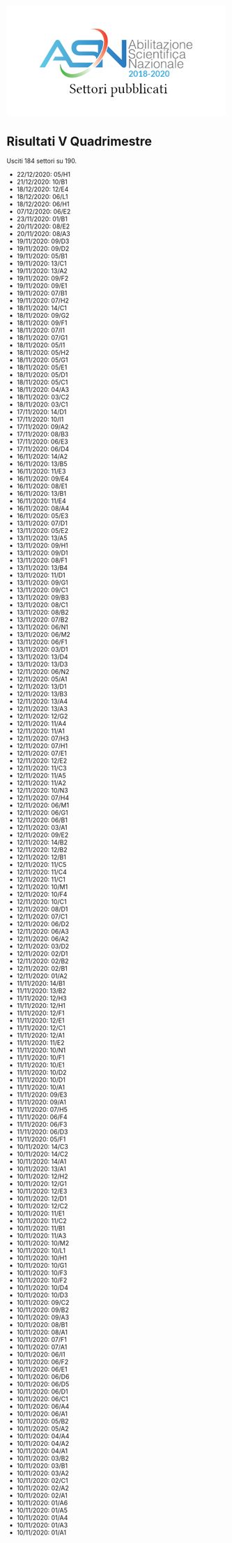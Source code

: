 ![logo](img/logo.png)

# Risultati V Quadrimestre

Usciti 184 settori su 190.

- 22/12/2020: 05/H1
- 21/12/2020: 10/B1
- 18/12/2020: 12/E4
- 18/12/2020: 06/L1
- 18/12/2020: 06/H1
- 07/12/2020: 06/E2
- 23/11/2020: 01/B1
- 20/11/2020: 08/E2
- 20/11/2020: 08/A3
- 19/11/2020: 09/D3
- 19/11/2020: 09/D2
- 19/11/2020: 05/B1
- 19/11/2020: 13/C1
- 19/11/2020: 13/A2
- 19/11/2020: 09/F2
- 19/11/2020: 09/E1
- 19/11/2020: 07/B1
- 19/11/2020: 07/H2
- 18/11/2020: 14/C1
- 18/11/2020: 09/G2
- 18/11/2020: 09/F1
- 18/11/2020: 07/I1
- 18/11/2020: 07/G1
- 18/11/2020: 05/I1
- 18/11/2020: 05/H2
- 18/11/2020: 05/G1
- 18/11/2020: 05/E1
- 18/11/2020: 05/D1
- 18/11/2020: 05/C1
- 18/11/2020: 04/A3
- 18/11/2020: 03/C2
- 18/11/2020: 03/C1
- 17/11/2020: 14/D1
- 17/11/2020: 10/I1
- 17/11/2020: 09/A2
- 17/11/2020: 08/B3
- 17/11/2020: 06/E3
- 17/11/2020: 06/D4
- 16/11/2020: 14/A2
- 16/11/2020: 13/B5
- 16/11/2020: 11/E3
- 16/11/2020: 09/E4
- 16/11/2020: 08/E1
- 16/11/2020: 13/B1
- 16/11/2020: 11/E4
- 16/11/2020: 08/A4
- 16/11/2020: 05/E3
- 13/11/2020: 07/D1
- 13/11/2020: 05/E2
- 13/11/2020: 13/A5
- 13/11/2020: 09/H1
- 13/11/2020: 09/D1
- 13/11/2020: 08/F1
- 13/11/2020: 13/B4
- 13/11/2020: 11/D1
- 13/11/2020: 09/G1
- 13/11/2020: 09/C1
- 13/11/2020: 09/B3
- 13/11/2020: 08/C1
- 13/11/2020: 08/B2
- 13/11/2020: 07/B2
- 13/11/2020: 06/N1
- 13/11/2020: 06/M2
- 13/11/2020: 06/F1
- 13/11/2020: 03/D1
- 13/11/2020: 13/D4
- 13/11/2020: 13/D3
- 12/11/2020: 06/N2
- 12/11/2020: 05/A1
- 12/11/2020: 13/D1
- 12/11/2020: 13/B3
- 12/11/2020: 13/A4
- 12/11/2020: 13/A3
- 12/11/2020: 12/G2
- 12/11/2020: 11/A4
- 12/11/2020: 11/A1
- 12/11/2020: 07/H3
- 12/11/2020: 07/H1
- 12/11/2020: 07/E1
- 12/11/2020: 12/E2
- 12/11/2020: 11/C3
- 12/11/2020: 11/A5
- 12/11/2020: 11/A2
- 12/11/2020: 10/N3
- 12/11/2020: 07/H4
- 12/11/2020: 06/M1
- 12/11/2020: 06/G1
- 12/11/2020: 06/B1
- 12/11/2020: 03/A1
- 12/11/2020: 09/E2
- 12/11/2020: 14/B2
- 12/11/2020: 12/B2
- 12/11/2020: 12/B1
- 12/11/2020: 11/C5
- 12/11/2020: 11/C4
- 12/11/2020: 11/C1
- 12/11/2020: 10/M1
- 12/11/2020: 10/F4
- 12/11/2020: 10/C1
- 12/11/2020: 08/D1
- 12/11/2020: 07/C1
- 12/11/2020: 06/D2
- 12/11/2020: 06/A3
- 12/11/2020: 06/A2
- 12/11/2020: 03/D2
- 12/11/2020: 02/D1
- 12/11/2020: 02/B2
- 12/11/2020: 02/B1
- 12/11/2020: 01/A2
- 11/11/2020: 14/B1
- 11/11/2020: 13/B2
- 11/11/2020: 12/H3
- 11/11/2020: 12/H1
- 11/11/2020: 12/F1
- 11/11/2020: 12/E1
- 11/11/2020: 12/C1
- 11/11/2020: 12/A1
- 11/11/2020: 11/E2
- 11/11/2020: 10/N1
- 11/11/2020: 10/F1
- 11/11/2020: 10/E1
- 11/11/2020: 10/D2
- 11/11/2020: 10/D1
- 11/11/2020: 10/A1
- 11/11/2020: 09/E3
- 11/11/2020: 09/A1
- 11/11/2020: 07/H5
- 11/11/2020: 06/F4
- 11/11/2020: 06/F3
- 11/11/2020: 06/D3
- 11/11/2020: 05/F1
- 10/11/2020: 14/C3
- 10/11/2020: 14/C2
- 10/11/2020: 14/A1
- 10/11/2020: 13/A1
- 10/11/2020: 12/H2
- 10/11/2020: 12/G1
- 10/11/2020: 12/E3
- 10/11/2020: 12/D1
- 10/11/2020: 12/C2
- 10/11/2020: 11/E1
- 10/11/2020: 11/C2
- 10/11/2020: 11/B1
- 10/11/2020: 11/A3
- 10/11/2020: 10/M2
- 10/11/2020: 10/L1
- 10/11/2020: 10/H1
- 10/11/2020: 10/G1
- 10/11/2020: 10/F3
- 10/11/2020: 10/F2
- 10/11/2020: 10/D4
- 10/11/2020: 10/D3
- 10/11/2020: 09/C2
- 10/11/2020: 09/B2
- 10/11/2020: 09/A3
- 10/11/2020: 08/B1
- 10/11/2020: 08/A1
- 10/11/2020: 07/F1
- 10/11/2020: 07/A1
- 10/11/2020: 06/I1
- 10/11/2020: 06/F2
- 10/11/2020: 06/E1
- 10/11/2020: 06/D6
- 10/11/2020: 06/D5
- 10/11/2020: 06/D1
- 10/11/2020: 06/C1
- 10/11/2020: 06/A4
- 10/11/2020: 06/A1
- 10/11/2020: 05/B2
- 10/11/2020: 05/A2
- 10/11/2020: 04/A4
- 10/11/2020: 04/A2
- 10/11/2020: 04/A1
- 10/11/2020: 03/B2
- 10/11/2020: 03/B1
- 10/11/2020: 03/A2
- 10/11/2020: 02/C1
- 10/11/2020: 02/A2
- 10/11/2020: 02/A1
- 10/11/2020: 01/A6
- 10/11/2020: 01/A5
- 10/11/2020: 01/A4
- 10/11/2020: 01/A3
- 10/11/2020: 01/A1
